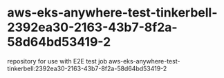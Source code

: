# aws-eks-anywhere-test-tinkerbell-2392ea30-2163-43b7-8f2a-58d64bd53419-2
repository for use with E2E test job aws-eks-anywhere-test-tinkerbell:2392ea30-2163-43b7-8f2a-58d64bd53419-2
